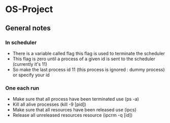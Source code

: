 # OS-Project

## General notes
### In scheduler
* There is a variable called flag this flag is used to terminate the scheduler
* This flag is zero until a process of a given id is sent to the scheduler (currently it's 11)
* So make the last process id 11 (this process is ignored : dummy process) or specify your id

### One each run
  * Make sure that all process have been terminated use (ps -a)
  * Kill all alive processes (kill -9 [pid])
  * Make sure that all resources have been released use (ipcs) 
  * Release all unreleased resources resource (ipcrm -q [id])